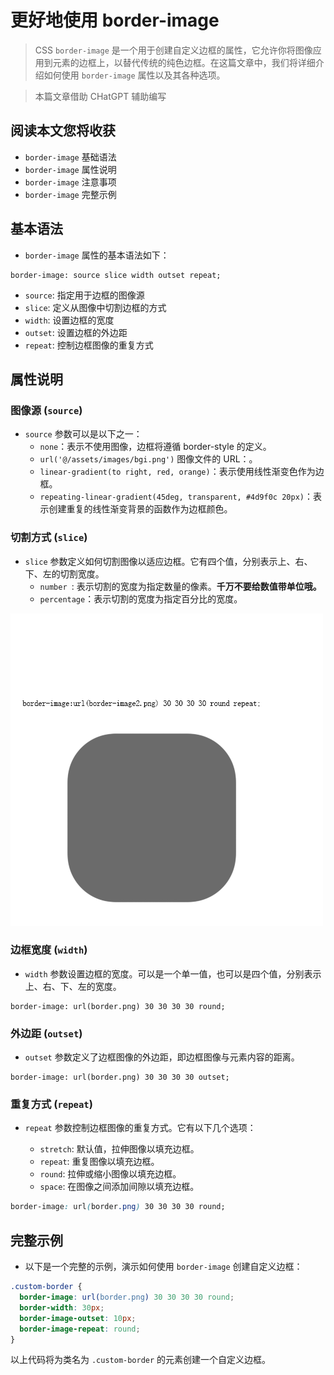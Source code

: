 # 更好地使用 border-image

> CSS `border-image` 是一个用于创建自定义边框的属性，它允许你将图像应用到元素的边框上，以替代传统的纯色边框。在这篇文章中，我们将详细介绍如何使用 `border-image` 属性以及其各种选项。

> 本篇文章借助 CHatGPT 辅助编写

## 阅读本文您将收获
* `border-image` 基础语法
* `border-image` 属性说明
* `border-image` 注意事项
* `border-image` 完整示例

## 基本语法

* `border-image` 属性的基本语法如下：

```
border-image: source slice width outset repeat;
```

- `source`: 指定用于边框的图像源
- `slice`: 定义从图像中切割边框的方式
- `width`: 设置边框的宽度
- `outset`: 设置边框的外边距
- `repeat`: 控制边框图像的重复方式

## 属性说明

### 图像源 (`source`)

* `source` 参数可以是以下之一：
	* `none`：表示不使用图像，边框将遵循 border-style 的定义。
	* `url('@/assets/images/bgi.png')`  图像文件的 URL：。
    * `linear-gradient(to right, red, orange)`：表示使用线性渐变色作为边框。
	* `repeating-linear-gradient(45deg, transparent, #4d9f0c 20px)`：表示创建重复的线性渐变背景的函数作为边框颜色。

### 切割方式 (`slice`)

* `slice` 参数定义如何切割图像以适应边框。它有四个值，分别表示上、右、下、左的切割宽度。
    * `number `: 表示切割的宽度为指定数量的像素。**千万不要给数值带单位哦。**
    * `percentage`：表示切割的宽度为指定百分比的宽度。

![](../../images/HTML&CSS/border-image/border-image-slice.gif)

### 边框宽度 (`width`)

* `width` 参数设置边框的宽度。可以是一个单一值，也可以是四个值，分别表示上、右、下、左的宽度。

```
border-image: url(border.png) 30 30 30 30 round;
```

### 外边距 (`outset`)

* `outset` 参数定义了边框图像的外边距，即边框图像与元素内容的距离。

```
border-image: url(border.png) 30 30 30 30 outset;
```

### 重复方式 (`repeat`)

* `repeat` 参数控制边框图像的重复方式。它有以下几个选项：

	* `stretch`: 默认值，拉伸图像以填充边框。
	* `repeat`: 重复图像以填充边框。
	* `round`: 拉伸或缩小图像以填充边框。
	* `space`: 在图像之间添加间隙以填充边框。

```css
border-image: url(border.png) 30 30 30 30 round;
```

## 完整示例

* 以下是一个完整的示例，演示如何使用 `border-image` 创建自定义边框：

```css
.custom-border {
  border-image: url(border.png) 30 30 30 30 round;
  border-width: 30px;
  border-image-outset: 10px;
  border-image-repeat: round;
}
```

以上代码将为类名为 `.custom-border` 的元素创建一个自定义边框。